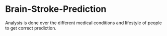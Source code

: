 # Brain-Stroke-Prediction
Analysis is done over the different medical conditions and lifestyle of people to get correct prediction.
